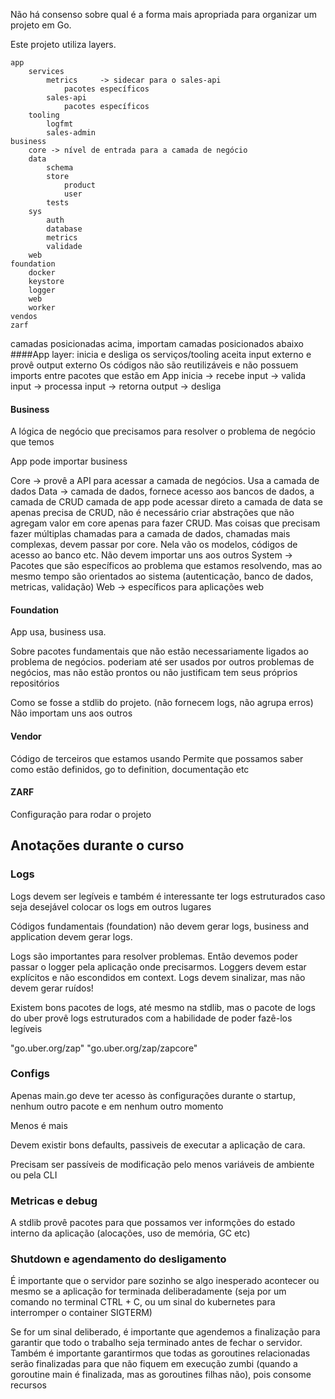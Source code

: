 Não há consenso sobre qual é a forma mais apropriada para organizar um projeto
em Go.

Este projeto utiliza layers.

```
app
    services
        metrics     -> sidecar para o sales-api
            pacotes específicos
        sales-api
            pacotes específicos
    tooling
        logfmt
        sales-admin
business
    core -> nível de entrada para a camada de negócio
    data
        schema
        store
            product
            user
        tests
    sys
        auth
        database
        metrics
        validade
    web
foundation
    docker
    keystore
    logger
    web
    worker
vendos
zarf
```
camadas posicionadas acima, importam camadas posicionados abaixo
####App layer: 
inicia e desliga os serviços/tooling
aceita input externo e provê output externo
Os códigos não são reutilizáveis e não possuem imports entre pacotes que estão em App
inicia -> recebe input -> valida input -> processa input -> retorna output -> desliga

#### Business
A lógica de negócio que precisamos para resolver o problema de negócio que temos

App pode importar business

Core -> provê a API para acessar a camada de negócios. Usa a camada de dados
Data -> camada de dados, fornece acesso aos bancos de dados, a camada de CRUD
camada de app pode acessar direto a camada de data se apenas precisa de CRUD,
não é necessário criar abstrações que não agregam valor em core apenas para 
fazer CRUD. Mas coisas que precisam fazer múltiplas chamadas para a camada de 
dados, chamadas mais complexas, devem passar por core. Nela vão os modelos,
códigos de acesso ao banco etc. Não devem importar uns aos outros
System -> Pacotes que são específicos ao problema que estamos resolvendo, mas
ao mesmo tempo são orientados ao sistema (autenticação, banco de dados, metricas, validação)
Web -> específicos para aplicações web

#### Foundation
App usa, business usa.

Sobre pacotes fundamentais que não estão necessariamente ligados ao problema de negócios.
poderiam até ser usados por outros problemas de negócios, mas não estão prontos
ou não justificam tem seus próprios repositórios

Como se fosse a stdlib do projeto. (não fornecem logs, não agrupa erros)
Não importam uns aos outros

#### Vendor
Código de terceiros que estamos usando
Permite que possamos saber como estão definidos, go to definition, documentação etc

#### ZARF

Configuração para rodar o projeto


## Anotações durante o curso

### Logs
Logs devem ser legíveis e também é interessante ter logs estruturados caso
seja desejável colocar os logs em outros lugares

Códigos fundamentais (foundation) não devem gerar logs, business and application
devem gerar logs.

Logs são importantes para resolver problemas. Então devemos poder passar o
logger pela aplicação onde precisarmos. Loggers devem estar explícitos e não 
escondidos em context. Logs devem sinalizar, mas não devem gerar ruídos!

Existem bons pacotes de logs, até mesmo na stdlib, mas o pacote de logs do 
uber provê logs estruturados com a habilidade de poder fazê-los legíveis

"go.uber.org/zap"
"go.uber.org/zap/zapcore"

### Configs

Apenas main.go deve ter acesso às configurações durante o startup, nenhum outro
pacote e em nenhum outro momento

Menos é mais

Devem existir bons defaults, passiveis de executar a aplicação de cara.

Precisam ser passíveis de modificação pelo menos variáveis de ambiente ou pela
CLI

### Metricas e debug

A stdlib provê pacotes para que possamos ver informções do estado interno da
aplicação (alocações, uso de memória, GC etc)

### Shutdown e agendamento do desligamento

É importante que o servidor pare sozinho se algo inesperado acontecer ou mesmo
se a aplicação for terminada deliberadamente (seja por um comando no terminal
CTRL + C, ou um sinal do kubernetes para interromper o container SIGTERM)

Se for um sinal deliberado, é importante que agendemos a finalização para 
garantir que todo o trabalho seja terminado antes de fechar o servidor. Também
é importante garantirmos que todas as goroutines relacionadas serão finalizadas
para que não fiquem em execução zumbi (quando a goroutine main é finalizada, 
mas as goroutines filhas não), pois consome recursos
